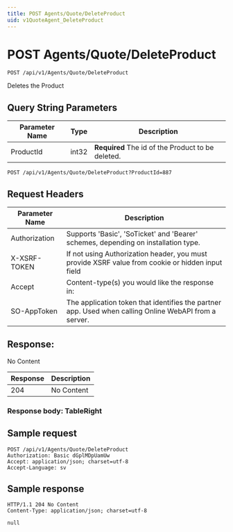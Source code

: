```yaml
---
title: POST Agents/Quote/DeleteProduct
uid: v1QuoteAgent_DeleteProduct
---
```


# POST Agents/Quote/DeleteProduct

```http
POST /api/v1/Agents/Quote/DeleteProduct
```

Deletes the Product







## Query String Parameters

| Parameter Name | Type |  Description |
|----------------|------|--------------|
| ProductId | int32 | **Required** The id of the Product to be deleted. |

```http
POST /api/v1/Agents/Quote/DeleteProduct?ProductId=887
```


## Request Headers

| Parameter Name | Description |
|----------------|-------------|
| Authorization  | Supports 'Basic', 'SoTicket' and 'Bearer' schemes, depending on installation type. |
| X-XSRF-TOKEN   | If not using Authorization header, you must provide XSRF value from cookie or hidden input field |
| Accept         | Content-type(s) you would like the response in:  |
| SO-AppToken | The application token that identifies the partner app. Used when calling Online WebAPI from a server. |


## Response:

No Content

| Response | Description |
|----------------|-------------|
| 204 | No Content |

### Response body: TableRight


## Sample request

```http!
POST /api/v1/Agents/Quote/DeleteProduct
Authorization: Basic dGplMDpUamUw
Accept: application/json; charset=utf-8
Accept-Language: sv
```

## Sample response

```http_
HTTP/1.1 204 No Content
Content-Type: application/json; charset=utf-8

null
```